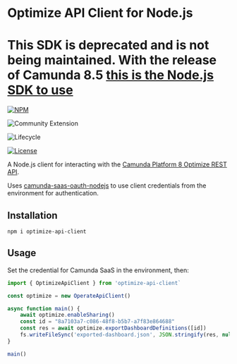 # Optimize API Client for Node.js

# This SDK is deprecated and is not being maintained. With the release of Camunda 8.5 [this is the Node.js SDK to use](https://github.com/camunda-community-hub/camunda-8-js-sdk)

[![NPM](https://nodei.co/npm/optimize-api-client.png)](https://npmjs.org/package/optimize-api-client) 

![Community Extension](https://img.shields.io/badge/Community%20Extension-An%20open%20source%20community%20maintained%20project-FF4700)

![Lifecycle](https://img.shields.io/badge/Lifecycle-Stable-brightgreen)

[![License](https://img.shields.io/badge/License-Apache%202.0-blue.svg)](https://opensource.org/licenses/Apache-2.0)

A Node.js client for interacting with the [Camunda Platform 8 Optimize REST API](https://docs.camunda.io/optimize/apis-clients/optimize-api/configuration/enable-sharing/).

Uses [camunda-saas-oauth-nodejs](https://github.com/camunda-community-hub/camunda-saas-oauth-nodejs) to use client credentials from the environment for authentication.

## Installation

```
npm i optimize-api-client
```

## Usage

Set the credential for Camunda SaaS in the environment, then: 

```typescript
import { OptimizeApiClient } from 'optimize-api-client`

const optimize = new OperateApiClient()

async function main() {
    await optimize.enableSharing()
    const id = "8a7103a7-c086-48f8-b5b7-a7f83e864688"
    const res = await optimize.exportDashboardDefinitions([id])
    fs.writeFileSync('exported-dashboard.json', JSON.stringify(res, null, 2))
}

main()
```
